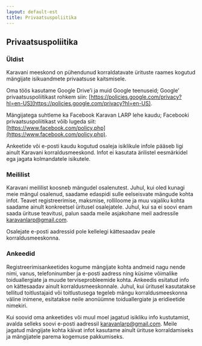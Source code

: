 ```yaml
---
layout: default-est
title: Privaatsuspoliitika
---
```

## Privaatsuspoliitika

### Üldist

Karavani meeskond on pühendunud korraldatavate ürituste raames kogutud mängijate isikuandmete privaatsuse kaitsmisele. 

Oma töös kasutame Google Drive’i ja muid Google teenuseid; Google’ privaatsuspoliitikast rohkem siin:  [https://policies.google.com/privacy?hl=en-US](https://policies.google.com/privacy?hl=en-US).

Mängijatega suhtleme ka Facebook Karavan LARP lehe kaudu; Facebooki privaatsuspoliitikast võib lugeda siit: [https://www.facebook.com/policy.php](https://www.facebook.com/policy.php).

Ankeetide või e-posti kaudu kogutud osaleja isiklikule infole pääseb ligi ainult Karavani korraldusmeeskond. Infot ei kasutata ärilistel eesmärkidel ega jagata kolmandatele isikutele. 

### Meililist

Karavani meililist koosneb mängudel osalenutest. Juhul, kui oled kunagi meie mängul osalenud, saadame edaspidi sulle eelseisvate mängude kohta infot. Teavet registreerimise, maksmise, rolliloome ja muu vajaliku kohta saadame ainult konkreetsel üritusel osalejatele. 
Juhul, kui sa ei soovi enam saada ürituse teavitusi, palun saada meile asjakohane meil aadressile [karavanlarp@gmail.com](mailto:karavanlarp@gmail.com). 

Osalejate e-posti aadressid pole kellelegi kättesaadav peale korraldusmeeskonna. 

### Ankeedid

Registreerimisankeetides kogume mängijate kohta andmeid nagu nende nimi, vanus, telefoninumber ja e-posti aadress ning küsime võimalike toiduallergiate ja muude terviseprobleemide kohta. Ankeedis esitatud info on kättesaadav ainult korraldusmeeskonnale. Juhul, kui üritusel kasutatakse tellitud toitlustajaid või toitlustusega tegeleb mängu korraldusmeeskonna väline inimene, esitatakse neile anonüümne toiduallergiate ja eridieetide nimekiri.

Kui soovid oma ankeetides või muul moel jagatud isikliku info kustutamist, avalda selleks soovi e-posti aadressil [karavanlarp@gmail.com](mailto:karavanlarp@gmail.com).
Meile jagatud mängijate kohta käivat infot kasutame ainult ürituse korraldamiseks ja mängijatele parema kogemuse pakkumiseks.
